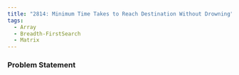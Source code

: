 ```yaml
---
title: "2814: Minimum Time Takes to Reach Destination Without Drowning"
tags:
  - Array
  - Breadth-FirstSearch
  - Matrix
---
```

### Problem Statement

